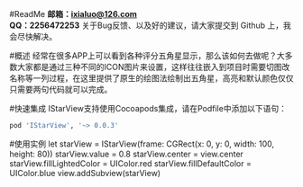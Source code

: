 #ReadMe
**邮箱：ixialuo@126.com**<br>
**QQ：2256472253**
关于Bug反馈、以及好的建议，请大家提交到 Github 上，我会尽快解决。


#概述
经常在很多APP上可以看到各种评分五角星显示，那么该如何去做呢？大多数大家都是通过三种不同的ICON图片来设置，这样往往嵌入到项目时需要切图改名称等一列过程，在这里提供了原生的绘图法绘制出五角星，高亮和默认颜色仅仅只需要两句代码就可以完成。

#快速集成
IStarView支持使用Cocoapods集成，请在Podfile中添加以下语句：
```ruby
pod 'IStarView', '~> 0.0.3'
```
#使用实例
let starView = IStarView(frame: CGRect(x: 0, y: 0, width: 100, height: 80))
starView.value = 0.8
starView.center = view.center
starView.fillLightedColor = UIColor.red
starView.fillDefaultColor = UIColor.blue
view.addSubview(starView)
